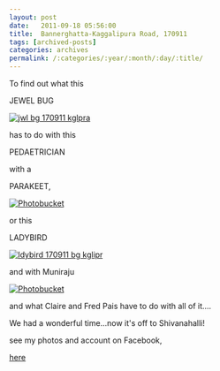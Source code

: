 ```yaml
---
layout: post
date:	2011-09-18 05:56:00
title:  Bannerghatta-Kaggalipura Road, 170911
tags: [archived-posts]
categories: archives
permalink: /:categories/:year/:month/:day/:title/
---
```

To find out what this 

JEWEL BUG


<a href="http://s1142.photobucket.com/albums/n602/Deepapctrsglr/?action=view&amp;current=IMG_5597.jpg" target="_blank"><img src="http://i1142.photobucket.com/albums/n602/Deepapctrsglr/IMG_5597.jpg" border="0" alt="jwl bg 170911 kglpra"></a>


has to do with this


PEDAETRICIAN 

with a 


PARAKEET,




<a href="http://s1142.photobucket.com/albums/n602/Deepapctrsglr/?action=view&amp;current=IMG_5602.jpg" target="_blank"><img src="http://i1142.photobucket.com/albums/n602/Deepapctrsglr/IMG_5602.jpg" border="0" alt="Photobucket"></a>


or this 

LADYBIRD


<a href="http://s1142.photobucket.com/albums/n602/Deepapctrsglr/?action=view&amp;current=IMG_5616.jpg" target="_blank"><img src="http://i1142.photobucket.com/albums/n602/Deepapctrsglr/IMG_5616.jpg" border="0" alt="ldybird 170911 bg kglipr"></a>


and with Muniraju



<a href="http://s1142.photobucket.com/albums/n602/Deepapctrsglr/?action=view&amp;current=IMG_5619.jpg" target="_blank"><img src="http://i1142.photobucket.com/albums/n602/Deepapctrsglr/IMG_5619.jpg" border="0" alt="Photobucket"></a>

and what Claire and Fred Pais have to do with all of it....


We had a wonderful time...now it's off to Shivanahalli!



see my photos and account on Facebook,

<a href="http://www.facebook.com/media/set/?set=a.10150298872138878.350415.587058877&type=1"> here </a>
